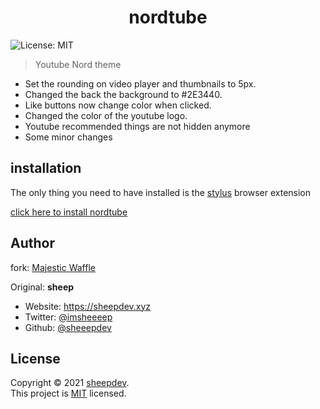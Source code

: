 
<h1 align="center">nordtube</h1>
<p>
    <img alt="License: MIT" src="https://img.shields.io/badge/License-MIT-yellow.svg" />
  </a>
</p>

>Youtube Nord theme

* Set the rounding on video player and thumbnails to 5px.
* Changed the back the background to #2E3440.
* Like buttons now change color when clicked.
* Changed the color of the youtube logo.
* Youtube recommended things are not hidden anymore
* Some minor changes


## installation

The only thing you need to have installed is the [stylus](https://github.com/openstyles/stylus) browser extension

[click here to install nordtube](https://github.com/CatFoodEnthusiast/Youtube-Nord-Theme/raw/main/nordtube.user.css)


## Author

fork: [Majestic Waffle](https://github.com/MajesticWaffle)

Original:
**sheep**

* Website: https://sheepdev.xyz
* Twitter: [@imsheeeep](https://twitter.com/imsheeeep)
* Github: [@sheeepdev](https://github.com/sheeepdev)

## License

Copyright © 2021 [sheepdev](https://github.com/sheeepdev).<br />
This project is [MIT](https://github.com/sheeepdev/nordtube/blob/main/LICENSE) licensed.
